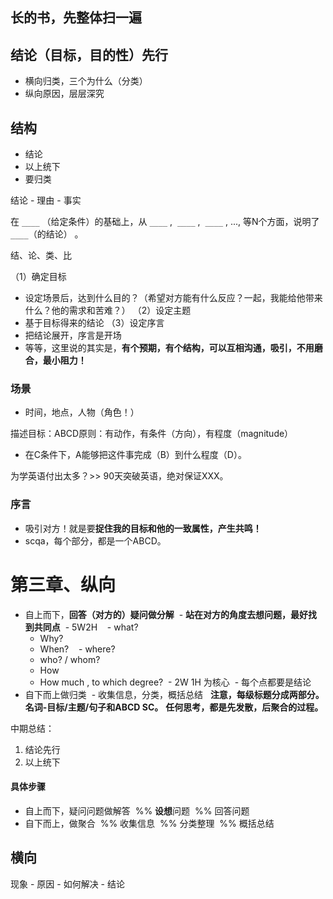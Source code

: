## 长的书，先整体扫一遍

## 结论（目标，目的性）先行
- 横向归类，三个为什么（分类）
- 纵向原因，层层深究

## 结构
- 结论
- 以上统下
- 要归类

结论 - 理由 - 事实

在 `____` （给定条件）的基础上，从 `____` ,  `____` ,  `____` , ..., 等N个方面，说明了 `____`（的结论） 。

结、论、类、比

（1）确定目标
- 设定场景后，达到什么目的？（希望对方能有什么反应？一起，我能给他带来什么？他的需求和苦难？）
（2）设定主题
- 基于目标得来的结论
（3）设定序言
- 把结论展开，序言是开场
- 等等，这里说的其实是，**有个预期，有个结构，可以互相沟通，吸引，不用磨合，最小阻力！**

### 场景
- 时间，地点，人物（角色！）

描述目标：ABCD原则：有动作，有条件（方向），有程度（magnitude）
- 在C条件下，A能够把这件事完成（B）到什么程度（D）。

为学英语付出太多？>> 90天突破英语，绝对保证XXX。

### 序言

- 吸引对方！就是要**捉住我的目标和他的一致属性，产生共鸣！**
- scqa，每个部分，都是一个ABCD。

# 第三章、纵向

- 自上而下，**回答（对方的）疑问做分解**
  - **站在对方的角度去想问题，最好找到共同点**
  - 5W2H
    - what?
    - Why?
    - When?
    - where?
    - who? / whom?
    - How
    - How much , to which degree?
  - 2W 1H 为核心
  - 每个点都要是结论
- 自下而上做归类
  - 收集信息，分类，概括总结
  
**注意，每级标题分成两部分。名词-目标/主题/句子和ABCD SC。**
**任何思考，都是先发散，后聚合的过程。**

中期总结：
1. 结论先行
2. 以上统下

#### 具体步骤
 * 自上而下，疑问问题做解答
  %% **设想**问题
  %% 回答问题
 * 自下而上，做聚合
  %% 收集信息
  %% 分类整理
  %% 概括总结
  
## 横向
现象 - 原因 - 如何解决 - 结论

